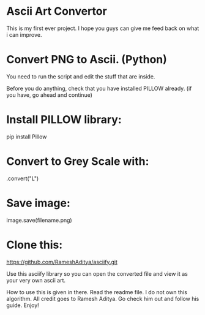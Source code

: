 # Ascii Art Convertor
This is my first ever project. I hope you guys can give me feed back on what i can improve.

# Convert PNG to Ascii. (Python)

You need to run the script and edit the stuff that are inside. 

Before you do anything, check that you have installed PILLOW already.
(if you have, go ahead and continue)

# Install PILLOW library:
pip install Pillow

# Convert to Grey Scale with: 

.convert("L")

# Save image:
image.save(filename.png)

# Clone this:
https://github.com/RameshAditya/asciify.git

Use this asciify library so you can open the converted file and view it as your very own ascii art.

How to use this is given in there. Read the readme file. I do not own this algorithm. All credit goes to Ramesh Aditya. Go check him out and follow his guide. Enjoy!
